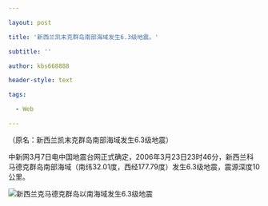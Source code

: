---
layout: post
title: '新西兰凯末克群岛南部海域发生6.3级地震。'
subtitle: ''
author: kbs668888
header-style: text
tags:
  - Web
---
（原名：新西兰凯末克群岛南部海域发生6.3级地震）

中新网3月7日电中国地震台网正式确定，2006年3月23日23时46分，新西兰科马德克群岛南部海域（南纬32.01度，西经177.79度）发生6.3级地震，震源深度10公里。

![新西兰克马德克群岛以南海域发生6.3级地震](http://crawl.ws.126.net/cd6eeb4ee26434bd8e5c9027d7fbf14c.jpg)

